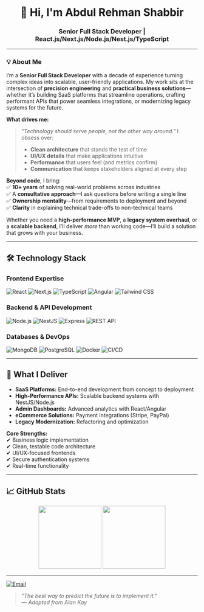 <h1 align="center">👋 Hi, I'm Abdul Rehman Shabbir</h1>
<h3 align="center">Senior Full Stack Developer | React.js/Next.js/Node.js/Nest.js/TypeScript</h3>

---

### **💡 About Me**  
I’m a **Senior Full Stack Developer** with a decade of experience turning complex ideas into scalable, user-friendly applications. My work sits at the intersection of **precision engineering** and **practical business solutions**—whether it’s building SaaS platforms that streamline operations, crafting performant APIs that power seamless integrations, or modernizing legacy systems for the future.  

**What drives me:**  
> *"Technology should serve people, not the other way around."* I obsess over:  
> - **Clean architecture** that stands the test of time  
> - **UI/UX details** that make applications intuitive  
> - **Performance** that users feel (and metrics confirm)  
> - **Communication** that keeps stakeholders aligned at every step  

**Beyond code**, I bring:  
✅ **10+ years** of solving real-world problems across industries  
✅ A **consultative approach**—I ask questions before writing a single line  
✅ **Ownership mentality**—from requirements to deployment and beyond  
✅ **Clarity** in explaining technical trade-offs to non-technical teams  

Whether you need a **high-performance MVP**, a **legacy system overhaul**, or a **scalable backend**, I’ll deliver *more* than working code—I’ll build a solution that grows with your business.  

---

## **🛠️ Technology Stack**

### **Frontend Expertise**
![React](https://img.shields.io/badge/-React-61DAFB?logo=react&logoColor=white)
![Next.js](https://img.shields.io/badge/-Next.js-000000?logo=next.js&logoColor=white)
![TypeScript](https://img.shields.io/badge/-TypeScript-3178C6?logo=typescript&logoColor=white)
![Angular](https://img.shields.io/badge/-Angular-DD0031?logo=angular&logoColor=white)
![Tailwind CSS](https://img.shields.io/badge/-Tailwind%20CSS-06B6D4?logo=tailwind-css&logoColor=white)

### **Backend & API Development**
![Node.js](https://img.shields.io/badge/-Node.js-339933?logo=node.js&logoColor=white)
![NestJS](https://img.shields.io/badge/-NestJS-E0234E?logo=nestjs&logoColor=white)
![Express](https://img.shields.io/badge/-Express-000000?logo=express&logoColor=white)
![REST API](https://img.shields.io/badge/-REST%20API-FF6F61?logoColor=white)

### **Databases & DevOps**
![MongoDB](https://img.shields.io/badge/-MongoDB-47A248?logo=mongodb&logoColor=white)
![PostgreSQL](https://img.shields.io/badge/-PostgreSQL-4169E1?logo=postgresql&logoColor=white)
![Docker](https://img.shields.io/badge/-Docker-2496ED?logo=docker&logoColor=white)
![CI/CD](https://img.shields.io/badge/-CI/CD-FF6F61?logoColor=white)

---

## **🚀 What I Deliver**
- **SaaS Platforms:** End-to-end development from concept to deployment  
- **High-Performance APIs:** Scalable backend systems with NestJS/Node.js  
- **Admin Dashboards:** Advanced analytics with React/Angular  
- **eCommerce Solutions:** Payment integrations (Stripe, PayPal)  
- **Legacy Modernization:** Refactoring and optimization  

**Core Strengths:**  
✔ Business logic implementation  
✔ Clean, testable code architecture  
✔ UI/UX-focused frontends  
✔ Secure authentication systems  
✔ Real-time functionality  

---

## **📈 GitHub Stats**
<div align="center">
  <img height="165em" src="https://github-readme-stats.vercel.app/api?username=abdulrehmanshabbir&show_icons=true&theme=radical&hide_border=true"/>
  <img height="165em" src="https://github-readme-stats.vercel.app/api/top-langs/?username=abdulrehmanshabbir&layout=compact&theme=radical&hide_border=true"/>
</div>

---
[![Email](https://img.shields.io/badge/-Email%20Me-D14836?style=for-the-badge&logo=gmail&logoColor=white)](mailto:rehmanshabbir.se@gmail.com)

> *"The best way to predict the future is to implement it."*  
> *— Adapted from Alan Kay*
